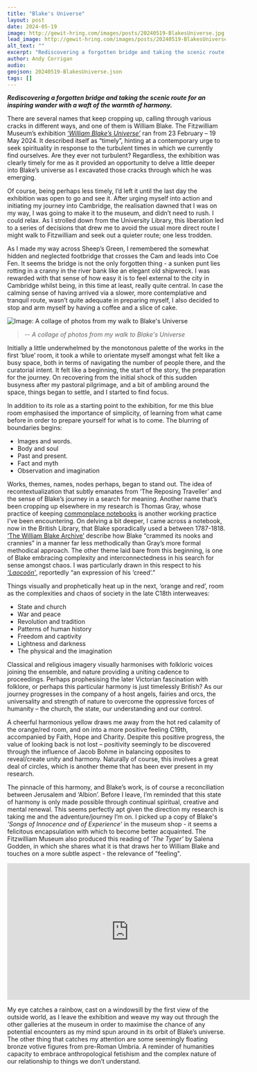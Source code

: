 ```yaml
---
title: "Blake's Universe"
layout: post
date: 2024-05-19
image: http://gewit-hring.com/images/posts/20240519-BlakesUniverse.jpg
lead_image: http://gewit-hring.com/images/posts/20240519-BlakesUniverse.jpg
alt_text: ""
excerpt: "Rediscovering a forgotten bridge and taking the scenic route for an inspiring wander with a waft of the warmth of harmony."
author: Andy Corrigan
audio:
geojson: 20240519-BlakesUniverse.json
tags: []
---
```

***Rediscovering a forgotten bridge and taking the scenic route for an inspiring wander with a waft of the warmth of harmony.***

There are several names that keep cropping up, calling through various cracks in different ways, and one of them is William Blake. The Fitzwilliam Museum’s exhibition [*‘William Blake’s Universe’*](https://fitzmuseum.cam.ac.uk/plan-your-visit/exhibitions/william-blakes-universe) ran from 23 February – 19 May 2024. It described itself as “timely”, hinting at a contemporary urge to seek spirituality in response to the turbulent times in which we currently find ourselves. Are they ever not turbulent? Regardless, the exhibition was clearly timely for me as it provided an opportunity to delve a little deeper into Blake’s universe as I excavated those cracks through which he was emerging. 

Of course, being perhaps less timely, I’d left it until the last day the exhibition was open to go and see it. After urging myself into action and initiating my journey into Cambridge, the realisation dawned that I was on my way, I was going to make it to the museum, and didn’t need to rush. I could relax. As I strolled down from the University Library, this liberation led to a series of decisions that drew me to avoid the usual more direct route I might walk to Fitzwilliam and seek out a quieter route; one less trodden. 

As I made my way across Sheep’s Green, I remembered the somewhat hidden and neglected footbridge that crosses the Cam and leads into Coe Fen. It seems the bridge is not the only forgotten thing - a sunken punt lies rotting in a cranny in the river bank like an elegant old shipwreck. I was rewarded with that sense of how easy it is to feel external to the city in Cambridge whilst being, in this time at least, really quite central. In case the calming sense of having arrived via a slower, more contemplative and tranquil route, wasn’t quite adequate in preparing myself, I also decided to stop and arm myself by having a coffee and a slice of cake. 

![Image: A collage of photos from my walk to Blake's Universe]({{site.url}}/images/posts/20240519-BlakesUniverse-Collage.jpg)
>-- <cite>A collage of photos from my walk to *Blake's Universe*</cite>

Initially a little underwhelmed by the monotonous palette of the works in the first ‘blue’ room, it took a while to orientate myself amongst what felt like a busy space, both in terms of navigating the number of people there, and the curatorial intent. It felt like a beginning, the start of the story, the preparation for the journey. On recovering from the initial shock of this sudden busyness after my pastoral pilgrimage, and a bit of ambling around the space, things began to settle, and I started to find focus. 

In addition to its role as a starting point to the exhibition, for me this blue room emphasised the importance of simplicity, of learning from what came before in order to prepare yourself for what is to come. The blurring of boundaries begins:
*	Images and words.
*	Body and soul
*	Past and present.
*	Fact and myth
*	Observation and imagination

Works, themes, names, nodes perhaps, began to stand out. The idea of recontextualization that subtly emanates from ‘The Reposing Traveller’ and the sense of Blake’s journey in a search for meaning. Another name that’s been cropping up elsewhere in my research is Thomas Gray, whose practice of keeping [commonplace notebooks]( https://cudl.lib.cam.ac.uk/collections/thomasgray) is another working practice I’ve been encountering. On delving a bit deeper, I came across a notebook, now in the British Library, that Blake sporadically used a between 1787-1818. [‘The William Blake Archive’](https://blakearchive.org/work/bb122) describe how Blake  “crammed its nooks and crannies” in a manner far less methodically than Gray’s more formal methodical approach. The other theme laid bare from this beginning, is one of Blake embracing complexity and interconnectedness in his search for sense amongst chaos. I was particularly drawn in this respect to his [*‘Laocoön’*](https://data.fitzmuseum.cam.ac.uk/id/object/725), reportedly “an expression of his ‘creed’.”

Things visually and prophetically heat up in the next, ‘orange and red’, room as the complexities and chaos of society in the late C18th interweaves:
*	State and church
*	War and peace
*	Revolution and tradition
*	Patterns of human history 
*	Freedom and captivity
*	Lightness and darkness
*	The physical and the imagination

Classical and religious imagery visually harmonises with folkloric voices joining the ensemble, and nature providing a uniting cadence to proceedings. Perhaps prophesising the later Victorian fascination with folklore, or perhaps this particular harmony is just timelessly British? As our journey progresses in the company of a host angels, fairies and orcs, the universality and strength of nature to overcome the oppressive forces of humanity – the church, the state, our understanding and our control.

A cheerful harmonious yellow draws me away from the hot red calamity of the orange/red room, and on into a more positive feeling C19th, accompanied by Faith, Hope and Charity. Despite this positive progress, the value of looking back is not lost – positivity seemingly to be discovered through the influence of Jacob Bohme in balancing opposites to reveal/create unity and harmony. Naturally of course, this involves a great deal of circles, which is another theme that has been ever present in my research. 

The pinnacle of this harmony, and Blake’s work, is of course a reconciliation between Jerusalem and ‘Albion’. Before I leave, I’m reminded that this state of harmony is only made possible through continual spiritual, creative and mental renewal. This seems perfectly apt given the direction my research is taking me and the adventure/journey I’m on. I picked up a copy of Blake's *'Songs of Innocence and of Experience'* in the museum shop - it seems a felicitous encapsulation with which to become better acquainted. The Fitzwilliam Museum also produced this reading of *'The Tyger'* by Salena Godden, in which she shares what it is that draws her to William Blake and touches on a more subtle aspect - the relevance of "feeling". 

<iframe width="560" height="315" src="https://www.youtube.com/embed/_B8lQhZGurc?si=eWbOSNLav9HB3bTv" title="YouTube video player" frameborder="0" allow="accelerometer; autoplay; clipboard-write; encrypted-media; gyroscope; picture-in-picture; web-share" referrerpolicy="strict-origin-when-cross-origin" allowfullscreen></iframe>

My eye catches a rainbow, cast on a windowsill by the first view of the outside world, as I leave the exhibition and weave my way out through the other galleries at the museum in order to maximise the chance of any potential encounters as my mind spun around in its orbit of Blake’s universe. The other thing that catches my attention are some seemingly floating bronze votive figures from pre-Roman Umbria. A reminder of humanities capacity to embrace anthropological fetishism and the complex nature of our relationship to things we don’t understand. 
